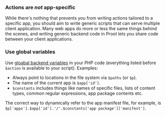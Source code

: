
### Actions are *not* app-specific

While there's nothing that prevents you from writing actions tailored to a specific app, you should aim to write generic scripts that can serve multiple client application. Many web apps do more or less the same things behind the scenes, and writing generic backend code in Proot lets you share code between your client applications.



### Use global variables

Use [gloabal backend variables](?category=actions&id=global-variables) in your PHP code (everything listed before `$action` is available to your script). Examples:

- Always point to locations in the file system via `$paths` (or `$p`).
- The name of the current app is `$app['id']`.
- `$constants` includes things like names of specific files, lists of content types, common regular expressions, app package contents etc.

The correct way to dynamically refer to the app manifest file, for example, is `$p['apps'].$app['id'].'/'.$constants['app package']['manifest']`.
